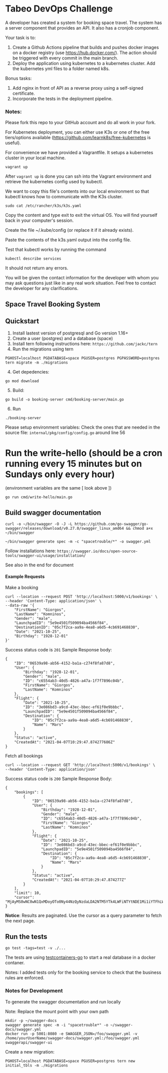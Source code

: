 # Tabeo DevOps Challenge

A developer has created a system for booking space travel. The system has a server component that provides an API. 
It also has a cronjob component.

Your task is to:
1. Create a Github Actions pipeline that builds and pushes docker images on a docker registry (use https://hub.docker.com/). The action should be triggered with every commit in the main branch.
2. Deploy the application using kubernetes to a kubernetes cluster. Add the kubernetes yml files to a folder named k8s.

Bonus tasks:
1. Add nginx in front of API as a reverse proxy using a self-signed certificate.
2. Incorporate the tests in the deployment pipeline.

### Notes:
Please fork this repo to your GitHub account and do all work in your fork.

For Kubernetes deployment, you can either use K3s or one of the free tiers/options available (https://github.com/learnk8s/free-kubernetes is useful).

For convenience we have provided a Vagrantfile.
It setups a kubernetes cluster in your local machine.

```
vagrant up
```
After `vagrant up` is done you can ssh into the Vagrant environment and retrieve
the kubernetes config used by kubectl.

We want to copy this file's contents into our local environment so that kubectl knows how to communicate with the K3s cluster.

```
sudo cat /etc/rancher/k3s/k3s.yaml
```

Copy the content and type exit to exit the virtual OS. You will find yourself back in your computer's session.

Create the file ~/.kube/config (or replace it if it already exists).

Paste the contents of the k3s.yaml output into the config file.

Test that kubectl works by running the command

```
kubectl describe services
```

It should not return any errors.


You will be given the contact information for the developer with whom you may ask questions just like in any real work situation. Feel free to contact the developer for any clarifications.


## Space Travel Booking System

## Quickstart

1. Install lastest version of postgresql and Go version 1.16+
2. Create a user (postgres) and a database (space)
3. Install tern following instructions here: `https://github.com/jackc/tern`
3. Run the migrations using tern
```
PGHOST=localhost PGDATABASE=space PGUSER=postgres PGPASSWORD=postgres tern migrate -m ./migrations
```
4. Get depedencies:
```   
go mod download
```
5. Build:
```
go build -o booking-server cmd/booking-server/main.go
```

6. Run 
```
./booking-server
```

Please setup environment variables:
Check the ones that are needed in the source file: `internal/pkg/config/config.go` around line 56

Run the write-hello (should be a cron running every 15 minutes but on Sundays only every hour)
============================================

(environment variables are the same [ look above ])

```
go run cmd/write-hello/main.go
```

Build swagger documentation
-----------------------------

```
curl -o ~/bin/swagger -O -J -L https://github.com/go-swagger/go-swagger/releases/download/v0.27.0/swagger_linux_amd64 && chmod a+x ~/bin/swagger

~/bin/swagger generate spec -m -c "spacetrouble/*" -o swagger.yml
```

Follow installations here:
`https://swagger.io/docs/open-source-tools/swagger-ui/usage/installation/`

See also in the end for document


#### Example Requests

Make a booking
```
curl --location --request POST 'http://localhost:5000/v1/bookings' \
--header 'Content-Type: application/json' \
--data-raw '{
    "FirstName": "Giorgos",
    "LastName": "Komninos",
    "Gender": "male",
    "LaunchpadID": "5e9e4501f509094ba4566f84",
    "DestinationID": "05c7f2ca-aa9a-4ea8-a6d5-4cb691468830",
    "Date": "2021-10-25",
    "Birthday": "1928-12-01"
}'
```

Success status code is `201`
Sample Response body:

```
{
    "ID": "06539a98-ab56-4152-ba1a-c274f8fa87d8",
    "User": {
        "Birthday": "1928-12-01",
        "Gender": "male",
        "ID": "c6554ab3-40d5-4826-a47a-1f7f7896c04b",
        "FirstName": "Giorgos",
        "LastName": "Komninos"
    },
    "Flight": {
        "Date": "2021-10-25",
        "ID": "3e086bd3-a9cd-43ec-bbec-ef61f0e9bbbc",
        "LaunchpadID": "5e9e4501f509094ba4566f84",
        "Destination": {
            "ID": "05c7f2ca-aa9a-4ea8-a6d5-4cb691468830",
            "Name": "Mars"
        }
    },
    "Status": "active",
    "CreatedAt": "2021-04-07T10:29:47.874277686Z"
}
```

Fetch all bookings

```
curl --location --request GET 'http://localhost:5000/v1/bookings' \
--header 'Content-Type: application/json'
```

Success status code is `200`
Sample Response Body:

```
{
    "bookings": [
        {
            "ID": "06539a98-ab56-4152-ba1a-c274f8fa87d8",
            "User": {
                "Birthday": "1928-12-01",
                "Gender": "male",
                "ID": "c6554ab3-40d5-4826-a47a-1f7f7896c04b",
                "FirstName": "Giorgos",
                "LastName": "Komninos"
            },
            "Flight": {
                "Date": "2021-10-25",
                "ID": "3e086bd3-a9cd-43ec-bbec-ef61f0e9bbbc",
                "LaunchpadID": "5e9e4501f509094ba4566f84",
                "Destination": {
                    "ID": "05c7f2ca-aa9a-4ea8-a6d5-4cb691468830",
                    "Name": "Mars"
                }
            },
            "Status": "active",
            "CreatedAt": "2021-04-07T10:29:47.874277Z"
        }
    ],
    "limit": 10,
    "cursor": "MjAyMS0wNC0wN1QxMDoyOTo0Ny44NzQyNzdaLDA2NTM5YTk4LWFiNTYtNDE1Mi1iYTFhLWMyNzRmOGZhODdkOA=="
}
```

**Notice**:
Results are paginated.
Use the cursor as a query parameter to fetch the next page.


## Run the tests

```
go test -tags=test -v ./...
```

The tests are using [testcontainers-go](https://github.com/testcontainers/testcontainers-go) to start
a real database in a docker contaner.

Notes:
    I added tests only for the booking service to check that the business rules are enforced.


### Notes for Development

To generate the swagger documentation and run locally

Note: Replace the mount point with your own path
```
mkdir -p ~/swagger-docs
swagger generate spec -m -i "spacetrouble*" -o ~/swagger-docs/swagger.yml
docker run -p 5001:8080 -e SWAGGER_JSON=/foo/swagger.yml -v /home/yourUserName/swagger-docs/swagger.yml:/foo/swagger.yml swaggerapi/swagger-ui
```

Create a new migration:

```
PGHOST=localhost PGDATABASE=space PGUSER=postgres tern new initial_tbls -m ./migrations
```
